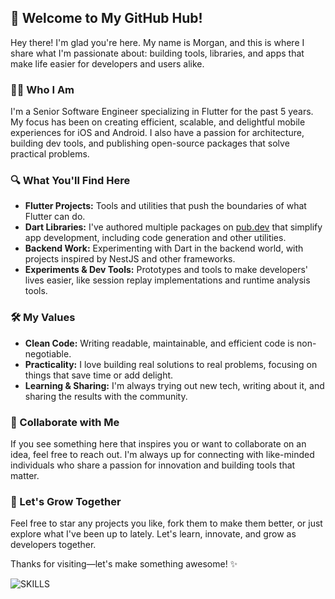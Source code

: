 ## 🚀 Welcome to My GitHub Hub!

Hey there! I'm glad you're here. My name is Morgan, and this is where I share what I'm passionate about: building tools, libraries, and apps that make life easier for developers and users alike.

### 👨‍💻 Who I Am

I'm a Senior Software Engineer specializing in Flutter for the past 5 years. My focus has been on creating efficient, scalable, and delightful mobile experiences for iOS and Android. I also have a passion for architecture, building dev tools, and publishing open-source packages that solve practical problems.

### 🔍 What You'll Find Here

- **Flutter Projects:** Tools and utilities that push the boundaries of what Flutter can do.
- **Dart Libraries:** I've authored multiple packages on [pub.dev](https://pub.dev/publishers/mrgnhnt.com/packages) that simplify app development, including code generation and other utilities.
- **Backend Work:** Experimenting with Dart in the backend world, with projects inspired by NestJS and other frameworks.
- **Experiments & Dev Tools:** Prototypes and tools to make developers' lives easier, like session replay implementations and runtime analysis tools.

### 🛠 My Values

- **Clean Code:** Writing readable, maintainable, and efficient code is non-negotiable.
- **Practicality:** I love building real solutions to real problems, focusing on things that save time or add delight.
- **Learning & Sharing:** I'm always trying out new tech, writing about it, and sharing the results with the community.

### 🤝 Collaborate with Me

If you see something here that inspires you or want to collaborate on an idea, feel free to reach out. I'm always up for connecting with like-minded individuals who share a passion for innovation and building tools that matter.

### 🌱 Let's Grow Together

Feel free to star any projects you like, fork them to make them better, or just explore what I've been up to lately. Let's learn, innovate, and grow as developers together.

Thanks for visiting—let's make something awesome! ✨

![SKILLS](https://cr-skills-chart-widget.azurewebsites.net/api/api?username=mrgnhnt96&skills=Flutter,Dart,JavaScript,TypeScript,NestJS,Svelte,React&width=1000)
